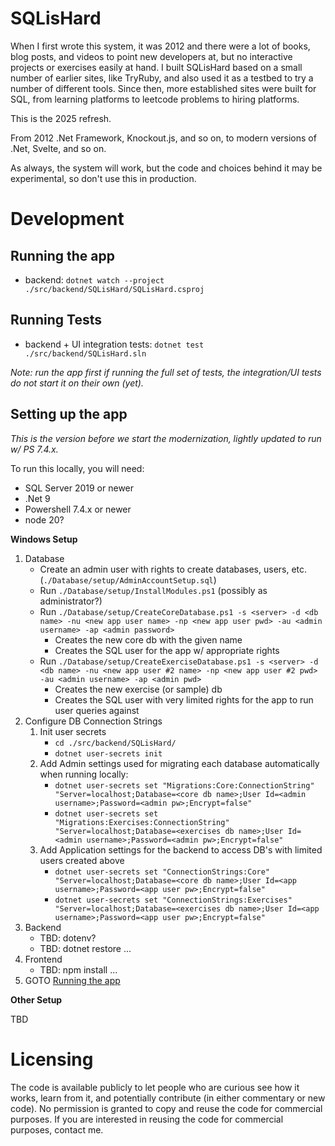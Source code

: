 # SQLisHard

When I first wrote this system, it was 2012 and there were a lot of books, blog posts, and videos to point new developers at, but no interactive projects or exercises easily at hand. I built SQLisHard based on a small number of earlier sites, like TryRuby, and also used it as a testbed to try a number of different tools. Since then, more established sites were built for SQL, from learning platforms to leetcode problems to hiring platforms. 

This is the 2025 refresh.

From 2012 .Net Framework, Knockout.js, and so on, to modern versions of .Net, Svelte, and so on.

As always, the system will work, but the code and choices behind it may be experimental, so don't use this in production.

# Development

## Running the app

* backend: `dotnet watch --project ./src/backend/SQLisHard/SQLisHard.csproj`

## Running Tests

* backend + UI integration tests: `dotnet test ./src/backend/SQLisHard.sln`

_Note: run the app first if running the full set of tests, the integration/UI tests do not start it on their own (yet)._

## Setting up the app

_This is the version before we start the modernization, lightly updated to run w/ PS 7.4.x._

To run this locally, you will need:

- SQL Server 2019 or newer
- .Net 9
- Powershell 7.4.x or newer
- node 20?

**Windows Setup**

1. Database
    - Create an admin user with rights to create databases, users, etc. (`./Database/setup/AdminAccountSetup.sql`)
    - Run `./Database/setup/InstallModules.ps1` (possibly as administrator?)
    - Run `./Database/setup/CreateCoreDatabase.ps1 -s <server> -d <db name> -nu <new app user name> -np <new app user pwd> -au <admin username> -ap <admin password>`
        - Creates the new core db with the given name
        - Creates the SQL user for the app w/ appropriate rights
    - Run `./Database/setup/CreateExerciseDatabase.ps1 -s <server> -d <db name> -nu <new app user #2 name> -np <new app user #2 pwd> -au <admin username> -ap <admin pwd>`
        - Creates the new exercise (or sample) db
        - Creates the SQL user with very limited rights for the app to run user queries against
2. Configure DB Connection Strings
    1. Init user secrets
        - `cd ./src/backend/SQLisHard/`
        - `dotnet user-secrets init`
    2. Add Admin settings used for migrating each database automatically when running locally:
        - `dotnet user-secrets set "Migrations:Core:ConnectionString" "Server=localhost;Database=<core db name>;User Id=<admin username>;Password=<admin pw>;Encrypt=false"`
        - `dotnet user-secrets set "Migrations:Exercises:ConnectionString" "Server=localhost;Database=<exercises db name>;User Id=<admin username>;Password=<admin pw>;Encrypt=false"`
    3. Add Application settings for the backend to access DB's with limited users created above
        - `dotnet user-secrets set "ConnectionStrings:Core" "Server=localhost;Database=<core db name>;User Id=<app username>;Password=<app user pw>;Encrypt=false"`
        - `dotnet user-secrets set "ConnectionStrings:Exercises" "Server=localhost;Database=<exercises db name>;User Id=<app username>;Password=<app user pw>;Encrypt=false"`
3. Backend
    - TBD: dotenv?
    - TBD: dotnet restore ...
4. Frontend
    - TBD: npm install ...
5. GOTO [Running the app](#running-the-app)

**Other Setup**

TBD

Licensing
==========

The code is available publicly to let people who are curious see how it works, learn from it, and potentially contribute (in either commentary or new code). No permission is granted to copy and reuse the code for commercial purposes. If you are interested in reusing the code for commercial purposes, contact me.
